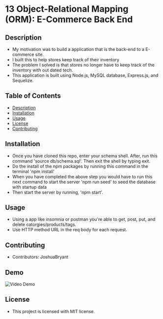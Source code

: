 # 13 Object-Relational Mapping (ORM): E-Commerce Back End

## Description

- My motivation was to build a application that is the back-end to a E-commerce site.
- I built this to help stores keep track of their inventory
- The problem I solved is that stores no longer have to keep track of the inventory with out dated tech.
- This application is built using Node.js, MySQL database, Express.js, and Sequelize.

## Table of Contents

- [Description](#description)
- [Installation](#installation)
- [Usage](#usage)
- [License](#license)
- [Contributing](#contribution)

## Installation

- Once you have cloned this repo, enter your schema shell. After, run this command 'source db/schema.sql'. Then exit the shell by typing exit.
- Do the install of the npm packages by running this command in the terminal 'npm install'
- When you have completed the above step you would have to run this next command to start the server 'npm run seed' to seed the database with startup data
- Then start the server by running, 'npm start'.

## Usage

- Using a app like insomnia or postman you're able to get, post, put, and delete catorgies/products/tags.
- Use HTTP method URL in the req body for each request.

## Contributing

- Contributors: JoshuaBryant

## Demo

![Video Demo](https://drive.google.com/file/d/1kft7ca9MNi9HmPqzUyjuvELkT9ByUCbv/view)

## License

- This project is licensed with MIT license.
